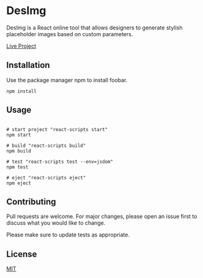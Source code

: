 # DesImg

DesImg is a React online tool that allows designers to generate stylish placeholder images based on custom parameters.

[Live Project](https://chic-otter-3e8bd4.netlify.app)

## Installation

Use the package manager npm to install foobar.

```npm
npm install
```

## Usage

```npm

# start project "react-scripts start"
npm start

# build "react-scripts build"
npm build

# test "react-scripts test --env=jsdom"
npm test

# eject "react-scripts eject"
npm eject
```

## Contributing

Pull requests are welcome. For major changes, please open an issue first
to discuss what you would like to change.

Please make sure to update tests as appropriate.

## License

[MIT](https://choosealicense.com/licenses/mit/)

